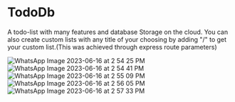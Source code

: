 # TodoDb
A todo-list with many features and database Storage on the cloud.
You can also create custom lists with any title of your choosing by adding "/<listname>" to get your custom list.(This was achieved through express route parameters)

![WhatsApp Image 2023-06-16 at 2 54 25 PM](https://github.com/Bello-online/TodoDb/assets/78232648/c9f7ca98-ec78-4c36-9280-2862d66424f2)
![WhatsApp Image 2023-06-16 at 2 54 41 PM](https://github.com/Bello-online/TodoDb/assets/78232648/233ea091-b710-4d75-b285-8e283934e961)
![WhatsApp Image 2023-06-16 at 2 55 09 PM](https://github.com/Bello-online/TodoDb/assets/78232648/10108058-f069-4e6d-b477-4c6745ff62fe)
![WhatsApp Image 2023-06-16 at 2 56 05 PM](https://github.com/Bello-online/TodoDb/assets/78232648/9994cb28-32be-4708-a499-cf83b762b059)
![WhatsApp Image 2023-06-16 at 2 57 33 PM](https://github.com/Bello-online/TodoDb/assets/78232648/43d2b60e-51b2-40e3-8449-54ed274763a2)

